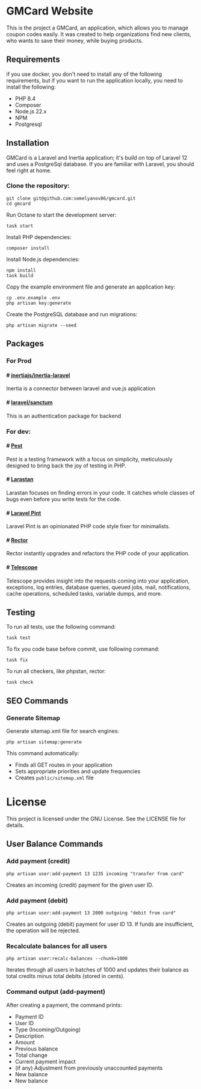 # GMCard Website

This is the project a GMCard, an application, which allows you to manage coupon codes easily. It was created to help organizations find new clients, who wants to save their money, while buying products.

## Requirements
if you use docker, you don't need to install any of the following requirements, but if you want to run the application locally, you need to install the following:

* PHP 8.4
* Composer
* Node.js 22.x
* NPM
* Postgresql

## Installation

GMCard is a Laravel and Inertia application; it's build on top of Laravel 12 and uses a PostgreSql database. If you are familiar with Laravel, you should feel right at home.

### Clone the repository:

```
git clone git@github.com:semelyanov86/gmcard.git
cd gmcard
```

Run Octane to start the development server:

```
task start
```

Install PHP dependencies:

```
composer install
```

Install Node.js dependencies:

```
npm install
task build
```

Copy the example environment file and generate an application key:

```
cp .env.example .env
php artisan key:generate
```

Create the PostgreSQL database and run migrations:

```
php artisan migrate --seed
```

## Packages

### For Prod

#### # [inertiajs/inertia-laravel](https://github.com/inertiajs/inertia-laravel)

Inertia is a connector between laravel and vue.js application

#### # [laravel/sanctum](https://github.com/laravel/sanctum)

This is an authentication package for backend

### For dev:

#### # [Pest](https://pestphp.com)

Pest is a testing framework with a focus on simplicity,
meticulously designed to bring back the joy of testing in PHP.

#### # [Larastan](https://github.com/nunomaduro/larastan)

Larastan focuses on finding errors in your code. It catches whole classes of bugs even before you write tests for the
code.

#### # [Laravel Pint](https://laravel.com/docs/10.x/pint)

Laravel Pint is an opinionated PHP code style fixer for minimalists.

#### # [Rector](https://github.com/rectorphp/rector)

Rector instantly upgrades and refactors the PHP code of your application.

#### # [Telescope](https://laravel.com/docs/10.x/telescope)

Telescope provides insight into the requests coming into your application, exceptions, log entries, database queries, queued jobs, mail, notifications, cache operations, scheduled tasks, variable dumps, and more.


## Testing

To run all tests, use the following command:

```
task test
```

To fix you code base before commit, use following command:

```
task fix
```

To run all checkers, like phpstan, rector:

```
task check
```

## SEO Commands

### Generate Sitemap

Generate sitemap.xml file for search engines:

```
php artisan sitemap:generate
```

This command automatically:
- Finds all GET routes in your application
- Sets appropriate priorities and update frequencies
- Creates `public/sitemap.xml` file

# License

This project is licensed under the GNU License. See the LICENSE file for details.

## User Balance Commands

### Add payment (credit)

```
php artisan user:add-payment 13 1235 incoming "transfer from card"
```

Creates an incoming (credit) payment for the given user ID.

### Add payment (debit)

```
php artisan user:add-payment 13 2000 outgoing "debit from card"
```

Creates an outgoing (debit) payment for user ID 13. If funds are insufficient, the operation will be rejected.

### Recalculate balances for all users

```
php artisan user:recalc-balances --chunk=1000
```

Iterates through all users in batches of 1000 and updates their balance as total credits minus total debits (stored in cents).

### Command output (add-payment)

After creating a payment, the command prints:
- Payment ID
- User ID
- Type (Incoming/Outgoing)
- Description
- Amount
- Previous balance
- Total change
- Current payment impact
- (if any) Adjustment from previously unaccounted payments
- New balance
- New balance
